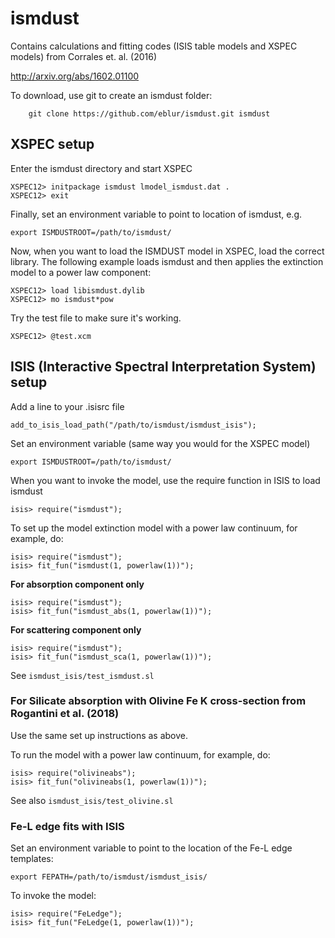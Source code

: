 # ismdust

Contains calculations and fitting codes (ISIS table models and XSPEC models) from Corrales et. al. (2016)

http://arxiv.org/abs/1602.01100

To download, use git to create an ismdust folder:

        git clone https://github.com/eblur/ismdust.git ismdust

## XSPEC setup

Enter the ismdust directory and start XSPEC

    XSPEC12> initpackage ismdust lmodel_ismdust.dat .
    XSPEC12> exit

Finally, set an environment variable to point to location of ismdust, e.g.

    export ISMDUSTROOT=/path/to/ismdust/

Now, when you want to load the ISMDUST model in XSPEC, load the correct library. The following example loads ismdust and then applies the extinction model to a power law component:

    XSPEC12> load libismdust.dylib
    XSPEC12> mo ismdust*pow

Try the test file to make sure it's working.

    XSPEC12> @test.xcm

## ISIS (Interactive Spectral Interpretation System) setup

Add a line to your .isisrc file

    add_to_isis_load_path("/path/to/ismdust/ismdust_isis");

Set an environment variable (same way you would for the XSPEC model)

    export ISMDUSTROOT=/path/to/ismdust/

When you want to invoke the model, use the require function in ISIS to load ismdust

    isis> require("ismdust");

To set up the model extinction model with a power law continuum, for example, do:

    isis> require("ismdust");
    isis> fit_fun("ismdust(1, powerlaw(1))");

**For absorption component only**

    isis> require("ismdust");
    isis> fit_fun("ismdust_abs(1, powerlaw(1))");

**For scattering component only**

    isis> require("ismdust");
    isis> fit_fun("ismdust_sca(1, powerlaw(1))");

See `ismdust_isis/test_ismdust.sl`

### For Silicate absorption with Olivine Fe K cross-section from Rogantini et al. (2018)

Use the same set up instructions as above.

To run the model with a power law continuum, for example, do:

    isis> require("olivineabs");
    isis> fit_fun("olivineabs(1, powerlaw(1))");

See also `ismdust_isis/test_olivine.sl`

### Fe-L edge fits with ISIS

Set an environment variable to point to the location of the Fe-L edge templates:

    export FEPATH=/path/to/ismdust/ismdust_isis/

To invoke the model:

    isis> require("FeLedge");
    isis> fit_fun("FeLedge(1, powerlaw(1))");
